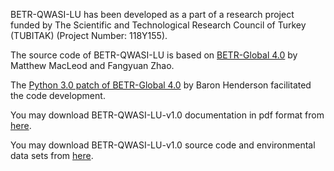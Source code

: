 

BETR-QWASI-LU has been developed as a part of a research project funded by The Scientific and Technological Research Council of Turkey (TUBITAK) (Project Number: 118Y155).

The source code of BETR-QWASI-LU is based on [BETR-Global 4.0](https://github.com/BETR-Global/BETR-Global-4.0) by Matthew MacLeod and Fangyuan Zhao. 

The [Python 3.0 patch of BETR-Global 4.0](https://github.com/barronh/BETR-Global-4.0/tree/enhancement-python3) by Baron Henderson facilitated the code development.



You may download BETR-QWASI-LU-v1.0 documentation in pdf format from [here](https://github.com/rkgoktas/BETR-QWASI-LU-v1.0/files/8186243/BETR-QWASI-LU_documentation.pdf).

You may download BETR-QWASI-LU-v1.0 source code and environmental data sets from [here](https://github.com/rkgoktas/BETR-QWASI-LU-v1.0/tree/main). 

